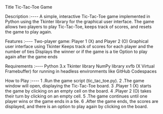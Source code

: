 Title
Tic-Tac-Toe Game

Description :----
A simple, interactive Tic-Tac-Toe game implemented in Python using the Tkinter library for the graphical user interface. The game allows two players to play Tic-Tac-Toe, keeps track of scores, and resets the game to play again.

Features :---- 
  Two-player game: Player 1 (X) and Player 2 (O)
  Graphical user interface using Tkinter
  Keeps track of scores for each player and the number of ties
  Displays the winner or if the game is a tie
  Option to play again after the game ends
  
Requirements :----
  Python 3.x
  Tkinter library
  NumPy library
  xvfb (X Virtual Framebuffer) for running in headless environments like GitHub Codespaces

How to Play :----
1 .Run the game script (tic_tac_toe.py).
2 .The game window will open, displaying the Tic-Tac-Toe board.
3 .Player 1 (X) starts the game by clicking on an empty cell on the board.
4 .Player 2 (O) takes their turn by clicking on an empty cell.
5 .The game continues until one player wins or the game ends in a tie.
6 .After the game ends, the scores are displayed, and there is an option to play again by clicking on the board.
